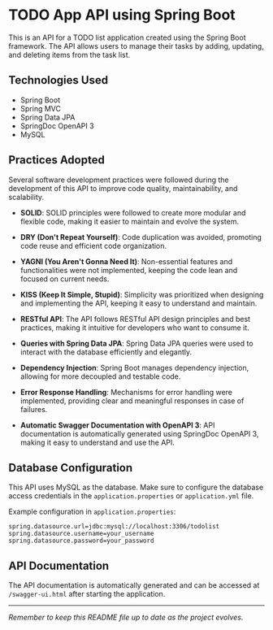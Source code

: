 # TODO App API using Spring Boot

This is an API for a TODO list application created using the Spring Boot framework. The API allows users to manage their tasks by adding, updating, and deleting items from the task list.

## Technologies Used

- Spring Boot
- Spring MVC
- Spring Data JPA
- SpringDoc OpenAPI 3
- MySQL

## Practices Adopted

Several software development practices were followed during the development of this API to improve code quality, maintainability, and scalability.

- **SOLID**: SOLID principles were followed to create more modular and flexible code, making it easier to maintain and evolve the system.

- **DRY (Don't Repeat Yourself)**: Code duplication was avoided, promoting code reuse and efficient code organization.

- **YAGNI (You Aren't Gonna Need It)**: Non-essential features and functionalities were not implemented, keeping the code lean and focused on current needs.

- **KISS (Keep It Simple, Stupid)**: Simplicity was prioritized when designing and implementing the API, keeping it easy to understand and maintain.

- **RESTful API**: The API follows RESTful API design principles and best practices, making it intuitive for developers who want to consume it.

- **Queries with Spring Data JPA**: Spring Data JPA queries were used to interact with the database efficiently and elegantly.

- **Dependency Injection**: Spring Boot manages dependency injection, allowing for more decoupled and testable code.

- **Error Response Handling**: Mechanisms for error handling were implemented, providing clear and meaningful responses in case of failures.

- **Automatic Swagger Documentation with OpenAPI 3**: API documentation is automatically generated using SpringDoc OpenAPI 3, making it easy to understand and use the API.

## Database Configuration

This API uses MySQL as the database. Make sure to configure the database access credentials in the `application.properties` or `application.yml` file.

Example configuration in `application.properties`:

```properties
spring.datasource.url=jdbc:mysql://localhost:3306/todolist
spring.datasource.username=your_username
spring.datasource.password=your_password
```



## API Documentation

The API documentation is automatically generated and can be accessed at `/swagger-ui.html` after starting the application.


---

*Remember to keep this README file up to date as the project evolves.*